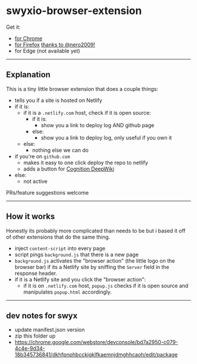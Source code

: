 # swyxio-browser-extension

Get it:

- [for Chrome](https://chrome.google.com/webstore/detail/netlify-chrome-extension/dkhfpnphbcckigklfkaemnjdmghhcaoh)
- [for Firefox](https://addons.mozilla.org/en-US/firefox/addon/netlify-browser-extension) [thanks to @nero2009!](https://github.com/netlify/netlify-browser-extension/pull/2#issuecomment-440616828)
- for Edge (not available yet)

---


## Explanation

This is a tiny little browser extension that does a couple things:

- tells you if a site is hosted on Netlify
- if it is:
  - if it is a `.netlify.com` host, check if it is open source:
    - if it is:
      - show you a link to deploy log AND github page
    - else:
      - show you a link to deploy log, only useful if you own it
  - else:
    - nothing else we can do
- if you're on `github.com`
  - makes it easy to one click deploy the repo to netlify
  - adds a button for [Cognition DeepWiki](https://news.smol.ai/issues/25-04-25-cognition-deepwiki)
- else:
  - not active

PRs/feature suggestions welcome

---

## How it works

Honestly its probably more complicated than needs to be but i based it off of other extensions that do the same thing.

- inject `content-script` into every page
- script pings `background.js` that there is a new page
- `background.js` activates the "browser action" (the little logo on the browser bar) if its a Netlify site by sniffing the `Server` field in the response header.
- if it is a Netlify site and you click the "browser action":
  - if it is on `.netlify.com` host, `popup.js` checks if it is open source and manipulates `popup.html` accordingly.


---

## dev notes for swyx

- update manifest.json version
- zip this folder up
- https://chrome.google.com/webstore/devconsole/bd7a2950-c079-4c4e-9d34-18b345736841/dkhfpnphbcckigklfkaemnjdmghhcaoh/edit/package